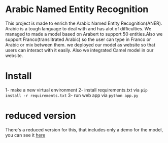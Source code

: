 # Arabic Named Entity Recognition

This project is made to enrich the Arabic Named Entity Recognition(ANER). Arabic is a tough language to deal with and has alot of difficulties.
We managed to made a model based on Arabert to support 50 entities.Also we support Franco(translitrated Arabic) so the user can type in Franco or Arabic or mix between them.
we deployed our model as website so that users can interact with it easily. Also we integrated Camel model in our website.

# Install

1- make a new virtual environment
2- install requirements.txt via `pip install -r requirements.txt`
3- run web app via `python app.py`

# reduced version

There's a reduced version for this, that includes only a demo for the model, you can see it [here](https://github.com/BodaSadalla98/Arabic-NER)
